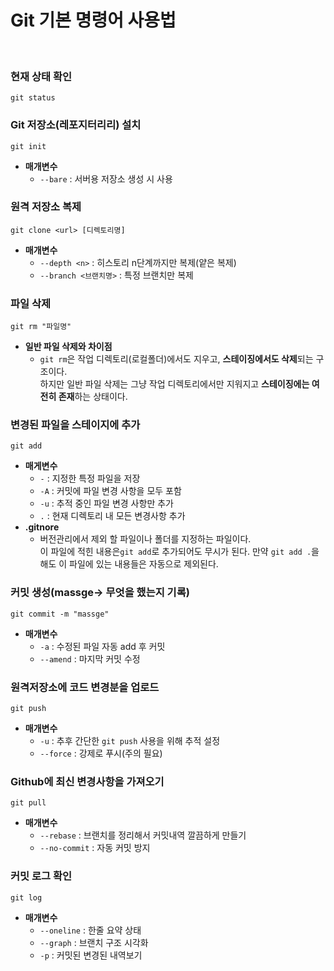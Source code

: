 # Git 기본 명령어 사용법

<br>

### 현재 상태 확인 

```
git status
```

### Git 저장소(레포지터리리) 설치

```
git init 
```
* **매개변수**
   - ``--bare`` : 서버용 저장소 생성 시 사용

### 원격 저장소 복제
```
git clone <url> [디렉토리명]
```   
* **매개변수**
   - ``--depth <n>`` : 히스토리 n단계까지만 복제(얕은 복제)
   - ``--branch <브랜치명>`` : 특정 브랜치만 복제

###  파일 삭제

```
git rm "파일명"   
```
* **일반 파일 삭제와 차이점**
   - ``git rm``은 작업 디렉토리(로컬폴더)에서도 지우고, **스테이징에서도 삭제**되는 구조이다.    
   하지만 일반 파일 삭제는 그냥 작업 디렉토리에서만 지워지고 **스테이징에는 여전히 존재**하는 상태이다.


###  변경된 파일을 스테이지에 추가


```
git add 
```   
* **매게변수**
  - ``-`` : 지정한 특정 파일을 저장
  - ``-A`` : 커밋에 파일 변경 사항을 모두 포함
  - ``-u`` : 추적 중인 파일 변경 사항만 추가
  - ``.`` : 현재 디렉토리 내 모든 변경사항 추가
* **.gitnore**
   - 버전관리에서 제외 할 파일이나 폴더를 지정하는 파일이다.   
     이 파일에 적힌 내용은``git add``로 추가되어도 무시가 된다.
     만약 ``git add .``을 해도 이 파일에 있는 내용들은 자동으로 제외된다.


### 커밋 생성(massge-> 무엇을 했는지 기록)

```
git commit -m "massge"
```
* **매개변수**
   - ``-a`` : 수정된 파일 자동 add 후 커밋
   - ``--amend`` : 마지막 커밋 수정


### 원격저장소에 코드 변경분을 업로드

```
git push 
```
* **매개변수**
  - ``-u`` : 추후 간단한 ``git push`` 사용을 위해 추적 설정
  - ``--force`` : 강제로 푸시(주의 필요)


### Github에 최신 변경사항을 가져오기

```
git pull
```
 * **매개변수**
    - ``--rebase`` : 브랜치를 정리해서 커밋내역 깔끔하게 만들기
    - ``--no-commit`` : 자동 커밋 방지 

### 커밋 로그 확인

```
git log
```
* **매개변수**
  - ``--oneline`` : 한줄 요약 상태
  - ``--graph`` : 브랜치 구조 시각화
  - ``-p`` : 커밋된 변경된 내역보기




